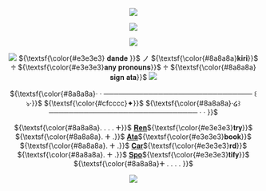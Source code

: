 

<p align="center">
  <img src="https://files.catbox.moe/lc3veq.png"> </p>
  <p align="center"> <img src=https://i.ibb.co/Q9DgKP8/messagif-ezgif-com-crop.gif> </p>
<p align="center"><img src="https://i.ibb.co/2ZX6JqN/New-Project1-ezgif-com-resize.gif">

</p>

<p align="center"> <img src="https://i.postimg.cc/HLhc0GWg/mo39.gif"> ${\textsf{\color{#e3e3e3} 𝐝𝐚𝐧𝐝𝐞 }}$ ノ ${\textsf{\color{#8a8a8a}𝐤𝐢𝐫𝐢}}$ ♱ ${\textsf{\color{#e3e3e3}𝐚𝐧𝐲 𝐩𝐫𝐨𝐧𝐨𝐮𝐧𝐬}}$ ♱ ${\textsf{\color{#8a8a8a}𝐬𝐢𝐠𝐧 𝐚𝐭𝐚}}$ <img src="https://i.postimg.cc/mD1c8dhF/mo38.gif">
 
  <p align="center">${\textsf{\color{#8a8a8a}· · ────────────────────────────── ꒰ঌ·}}$ ${\textsf{\color{#cfcccc}✦}}$ ${\textsf{\color{#8a8a8a}·໒꒱ ────────────────────────────── · · }}$</p>
   <div id="header" align="center">

 ${\textsf{\color{#8a8a8a}. . . . ⵜ}}$ [𝐑𝐞𝐧](https://rentry.co/loserprince)${\textsf{\color{#e3e3e3}𝐭𝐫𝐲}}$ ${\textsf{\color{#8a8a8a}. ⵜ .}}$ [𝐀𝐭𝐚](https://ezreal.atabook.org)${\textsf{\color{#e3e3e3}𝐛𝐨𝐨𝐤}}$ ${\textsf{\color{#8a8a8a}. ⵜ .}}$ [𝐂𝐚𝐫](https://dand4lion.carrd.co)${\textsf{\color{#e3e3e3}𝐫𝐝}}$ ${\textsf{\color{#8a8a8a}. ⵜ .}}$ [𝐒𝐩𝐨](https://open.spotify.com/user/rhwndrs8sepg5n5kwiy75638b?si=f2a7288d92134a0a)${\textsf{\color{#e3e3e3}𝐭𝐢𝐟𝐲}}$ ${\textsf{\color{#8a8a8a}ⵜ . . . . }}$
 </div>
  <p align="center"><img src="https://files.catbox.moe/stnx3k.png"></p>
